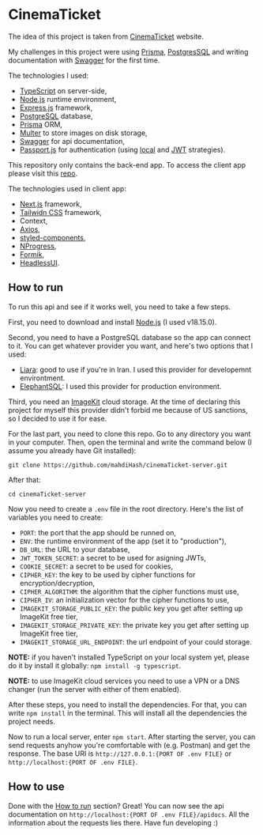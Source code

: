 # CinemaTicket

The idea of this project is taken from [CinemaTicket](https://cinematicket.org) website.

My challenges in this project were using [Prisma](https://prisma.io), [PostgresSQL](https://postgresql.org) and writing documentation with [Swagger](https://swagger.io) for the first time.

The technologies I used:
- [TypeScript](https://typescriptlang.org) on server-side,
- [Node.js](https://nodejs.org/en) runtime environment,
- [Express.js](https://expressjs.com) framework,
- [PostgreSQL](https://postgresql.org) database,
- [Prisma](https://prisma.io) ORM,
- [Multer](https://github.com/expressjs/multer) to store images on disk storage,
- [Swagger](https://swagger.io/) for api documentation,
- [Passport.js](http://www.passportjs.org/) for authentication (using [local](https://www.passportjs.org/packages/passport-local/) and [JWT](http://www.passportjs.org/packages/passport-jwt/) strategies).

This repository only contains the back-end app. To access the client app please visit this [repo](https://github.com/peymanath/cinematicket.org).

The technologies used in client app:
- [Next.js](https://nextjs.org/) framework,
- [Tailwidn CSS](https://tailwindcss.com/) framework,
- Context,
- [Axios](https://axios-http.com/),
- [styled-components](https://styled-components.com/),
- [NProgress](https://www.npmjs.com/package/nprogress),
- [Formik](https://formik.org/),
- [HeadlessUI](https://headlessui.com/).

## How to run

To run this api and see if it works well, you need to take a few steps.

First, you need to download and install [Node.js](https://nodejs.org/en/download/) (I used v18.15.0).

Second, you need to have a PostgreSQL database so the app can connect to it. You can get whatever provider you want, and here's two options that I used:
- [Liara](https://liara.ir): good to use if you're in Iran. I used this provider for developemnt environtment.
- [ElephantSQL](https://elephantsql.com): I used this provider for production environment.

Third, you need an [ImageKit](https://imagekit.io) cloud storage. At the time of declaring this project for myself this provider didn't forbid me because of US sanctions, so I decided to use it for ease.

For the last part, you need to clone this repo. Go to any directory you want in your computer. Then, open the terminal and write the command below (I assume you already have Git installed):

```
git clone https://github.com/mahdiHash/cinemaTicket-server.git
```

After that:  

```
cd cinemaTicket-server
```

Now you need to create a `.env` file in the root directory. Here's the list of variables you need to create:
- `PORT`: the port that the app should be runned on,
- `ENV`: the runtime environment of the app (set it to "production"),
- `DB_URL`: the URL to your database,
- `JWT_TOKEN_SECRET`: a secret to be used for asigning JWTs,
- `COOKIE_SECRET`: a secret to be used for cookies,
- `CIPHER_KEY`: the key to be used by cipher functions for encryption/decryption,
- `CIPHER_ALGORITHM`: the algorithm that the cipher functions must use,
- `CIPHER_IV`: an initialization vector for the cipher functions to use,
- `IMAGEKIT_STORAGE_PUBLIC_KEY`: the public key you get after setting up ImageKit free tier,
- `IMAGEKIT_STORAGE_PRIVATE_KEY`: the private key you get after setting up ImageKit free tier,
- `IMAGEKIT_STORAGE_URL_ENDPOINT`: the url endpoint of your could storage.

**NOTE:** if you haven't installed TypeScript on your local system yet, please do it by install it globally: `npm install -g typescript`.

**NOTE:** to use ImageKit cloud services you need to use a VPN or a DNS changer (run the server with either of them enabled).

After these steps, you need to install the dependencies. For that, you can write `npm install` in the terminal. This will install all the dependencies the project needs.

Now to run a local server, enter `npm start`. After starting the server, you can send requests anyhow you're comfortable with (e.g. Postman) and get the response. The base URI is `http://127.0.0.1:{PORT OF .env FILE}` or `http://localhost:{PORT OF .env FILE}`.

## How to use

Done with the [How to run](#how-to-run) section? Great! You can now see the api documentation on `http://localhost:{PORT OF .env FILE}/apidocs`. All the information about the requests lies there. Have fun developing :)
